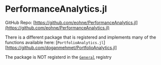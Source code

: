 # PerformanceAnalytics.jl
GitHub Repo: [https://github.com/eohne/PerformanceAnalytics.jl](https://github.com/eohne/PerformanceAnalytics.jl)

There is a different package that is registered and implements many of the functions available here: [`PortfolioAnalytics.jl`][https://github.com/doganmehmet/PortfolioAnalytics.jl]

The package is NOT registerd in the [`General`](https://github.com/JuliaRegistries/General) registry
